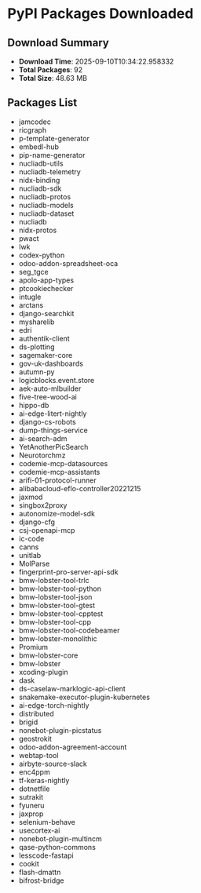 # PyPI Packages Downloaded

## Download Summary
- **Download Time**: 2025-09-10T10:34:22.958332
- **Total Packages**: 92
- **Total Size**: 48.63 MB

## Packages List
- jamcodec
- ricgraph
- p-template-generator
- embedl-hub
- pip-name-generator
- nucliadb-utils
- nucliadb-telemetry
- nidx-binding
- nucliadb-sdk
- nucliadb-protos
- nucliadb-models
- nucliadb-dataset
- nucliadb
- nidx-protos
- pwact
- lwk
- codex-python
- odoo-addon-spreadsheet-oca
- seg_tgce
- apolo-app-types
- ptcookiechecker
- intugle
- arctans
- django-searchkit
- mysharelib
- edri
- authentik-client
- ds-plotting
- sagemaker-core
- gov-uk-dashboards
- autumn-py
- logicblocks.event.store
- aek-auto-mlbuilder
- five-tree-wood-ai
- hippo-db
- ai-edge-litert-nightly
- django-cs-robots
- dump-things-service
- ai-search-adm
- YetAnotherPicSearch
- Neurotorchmz
- codemie-mcp-datasources
- codemie-mcp-assistants
- arifi-01-protocol-runner
- alibabacloud-eflo-controller20221215
- jaxmod
- singbox2proxy
- autonomize-model-sdk
- django-cfg
- csj-openapi-mcp
- ic-code
- canns
- unitlab
- MolParse
- fingerprint-pro-server-api-sdk
- bmw-lobster-tool-trlc
- bmw-lobster-tool-python
- bmw-lobster-tool-json
- bmw-lobster-tool-gtest
- bmw-lobster-tool-cpptest
- bmw-lobster-tool-cpp
- bmw-lobster-tool-codebeamer
- bmw-lobster-monolithic
- Promium
- bmw-lobster-core
- bmw-lobster
- xcoding-plugin
- dask
- ds-caselaw-marklogic-api-client
- snakemake-executor-plugin-kubernetes
- ai-edge-torch-nightly
- distributed
- brigid
- nonebot-plugin-picstatus
- geostrokit
- odoo-addon-agreement-account
- webtap-tool
- airbyte-source-slack
- enc4ppm
- tf-keras-nightly
- dotnetfile
- sutrakit
- fyuneru
- jaxprop
- selenium-behave
- usecortex-ai
- nonebot-plugin-multincm
- qase-python-commons
- lesscode-fastapi
- cookit
- flash-dmattn
- bifrost-bridge
